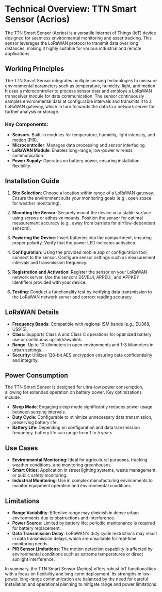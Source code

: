 # Technical Overview: TTN Smart Sensor (Acrios)

The TTN Smart Sensor (Acrios) is a versatile Internet of Things (IoT) device designed for seamless environmental monitoring and asset tracking. This sensor leverages the LoRaWAN protocol to transmit data over long distances, making it highly suitable for various industrial and remote applications.

## Working Principles

The TTN Smart Sensor integrates multiple sensing technologies to measure environmental parameters such as temperature, humidity, light, and motion. It uses a microcontroller to process sensor data and employs a LoRaWAN transceiver module for data communication. The sensor continuously samples environmental data at configurable intervals and transmits it to a LoRaWAN gateway, which in turn forwards the data to a network server for further analysis or storage.

### Key Components:
- **Sensors**: Built-in modules for temperature, humidity, light intensity, and motion (PIR).
- **Microcontroller**: Manages data processing and sensor interfacing.
- **LoRaWAN Module**: Enables long-range, low-power wireless communication.
- **Power Supply**: Operates on battery power, ensuring installation flexibility.

## Installation Guide

1. **Site Selection**: Choose a location within range of a LoRaWAN gateway. Ensure the environment suits your monitoring goals (e.g., open space for weather monitoring).
   
2. **Mounting the Sensor**: Securely mount the device on a stable surface using screws or adhesive mounts. Position the sensor for optimal measurement accuracy (e.g., away from barriers for airflow-dependent sensors).

3. **Powering the Device**: Insert batteries into the compartment, ensuring proper polarity. Verify that the power LED indicates activation.

4. **Configuration**: Using the provided mobile app or configuration tool, connect to the sensor. Configure sensor settings such as measurement intervals and transmission frequency.

5. **Registration and Activation**: Register the sensor on your LoRaWAN network server. Use the sensors DEVEUI, APPEUI, and APPKEY identifiers provided with your device.

6. **Testing**: Conduct a functionality test by verifying data transmission to the LoRaWAN network server and correct reading accuracy.

## LoRaWAN Details

- **Frequency Bands**: Compatible with regional ISM bands (e.g., EU868, US915).
- **Class**: Supports Class A and Class C operations for optimized battery use or continuous uplink/downlink.
- **Range**: Up to 10 kilometers in open environments and 1-3 kilometers in urban settings.
- **Security**: Utilizes 128-bit AES encryption ensuring data confidentiality and integrity.

## Power Consumption

The TTN Smart Sensor is designed for ultra-low power consumption, allowing for extended operation on battery power. Key optimizations include:
- **Sleep Mode**: Engaging sleep mode significantly reduces power usage between sensing intervals.
- **Duty Cycle**: Configurable to minimize unnecessary data transmission, preserving battery life.
- **Battery Life**: Depending on configuration and data transmission frequency, battery life can range from 1 to 5 years.

## Use Cases

- **Environmental Monitoring**: Ideal for agricultural purposes, tracking weather conditions, and monitoring greenhouses.
- **Smart Cities**: Application in street lighting systems, waste management, or public safety monitoring.
- **Industrial Monitoring**: Use in complex manufacturing environments to monitor equipment operation and environmental conditions.

## Limitations

- **Range Variability**: Effective range may diminish in dense urban environments due to obstructions and interference.
- **Power Source**: Limited by battery life; periodic maintenance is required for battery replacement.
- **Data Transmission Delay**: LoRaWAN's duty cycle restrictions may result in data transmission delays, which are unsuitable for real-time monitoring needs.
- **PIR Sensor Limitations**: The motion detection capability is affected by environmental conditions such as extreme temperatures or direct sunlight interference.

In summary, the TTN Smart Sensor (Acrios) offers robust IoT functionalities with a focus on flexibility and long-term deployment. Its strengths in low-power, long-range communication are balanced by the need for careful installation and operational planning to mitigate range and power limitations.